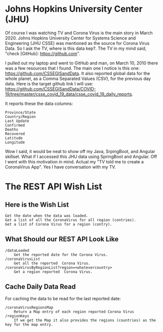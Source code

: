 # Johns Hopkins University Center (JHU)

Of course I was watching TV and Corona Virus is the main story in March 2020. Johns Hopkins University Center for Systems Science and Engineering (JHU CSSE) was mentioned as the source for Corona Virus Data. So I ask the TV, where is this data kep?. The TV in my mind said, "check [GitHub]: https://github.com".



I pulled out my laptop and went to GitHub and man, on March 10, 2010 there was a few resources that I found. The main one I notice is this one: https://github.com/CSSEGISandData. It also reported global data for the whole planet, as a Comma Separated Values (CSV), for the previous day data. Here is the target github link I will use: https://github.com/CSSEGISandData/COVID-19/tree/master/csse_covid_19_data/csse_covid_19_daily_reports.



It reports these the data columns:

```
Province/State
Country/Region
Last Update
Confirmed
Deaths
Recovered
Latitude
Longitude
```



Wow I said, it would be neat to show off my Java, SrpingBoot, and Angular skillset. What if I accessed this JHU data using SpringBoot and Angular. Off I went with this motivation in mind. Actual my "TV told me to create a  CoronaVirus App". Yes I have conversation with my TV.



# The REST API Wish List


## Here is the Wish List

```
Get the date when the data was loaded.
Get a list of all the CoronaVirus for all region (contries).
Get a list of Corona Virus for a region (contry).
```



## What Should our REST API Look Like

```
/dataLoaded  
	Get the reported date for the Corona Virus.
/coronaVirusList 
	Get all the reported  Corona Virus.
/coronaVirusByRegionList?region=<whatevercountry>
	Get a region reported  Corona Virus.
```



## Cache Daily Data Read

For caching the data to be read for the last reported date:

```
/coronaVirusRegionsMap
	Return a Map entry of each region reported Corona Virus
/regionKeys
	If we get the Map it also provides the regions (countries) as the key for the map entry.
```

